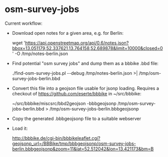 # osm-survey-jobs

Current workflow:

* Download open notes for a given area, e.g. for Berlin:

    wget 'https://api.openstreetmap.org/api/0.6/notes.json?bbox=13.051179,52.337621,13.764158,52.689878&limit=10000&closed=0' -O /tmp/notes-berlin.json

* Find potential "osm survey jobs" and dump them as a bbbike .bbd file:

    ./find-osm-survey-jobs.pl --debug /tmp/notes-berlin.json >| /tmp/osm-survey-jobs-berlin.bbd

* Convert this file into a geojson file usable for jsonp loading. Requires a checkout of https://github.com/eserte/bbbike in ~/src/bbbike:

    ~/src/bbbike/miscsrc/bbd2geojson -bbbgeojsonp /tmp/osm-survey-jobs-berlin.bbd > /tmp/osm-survey-jobs-berlin.bbbgeojsonp

* Copy the generated .bbbgeojsonp file to a suitable webserver

* Load it:

    http://bbbike.de/cgi-bin/bbbikeleaflet.cgi?geojsonp_url=/BBBike/tmp/bbbgeojsonp/osm-survey-jobs-berlin.bbbgeojsonp&zoom=11&lat=52.512042&lon=13.421173&bm=B

